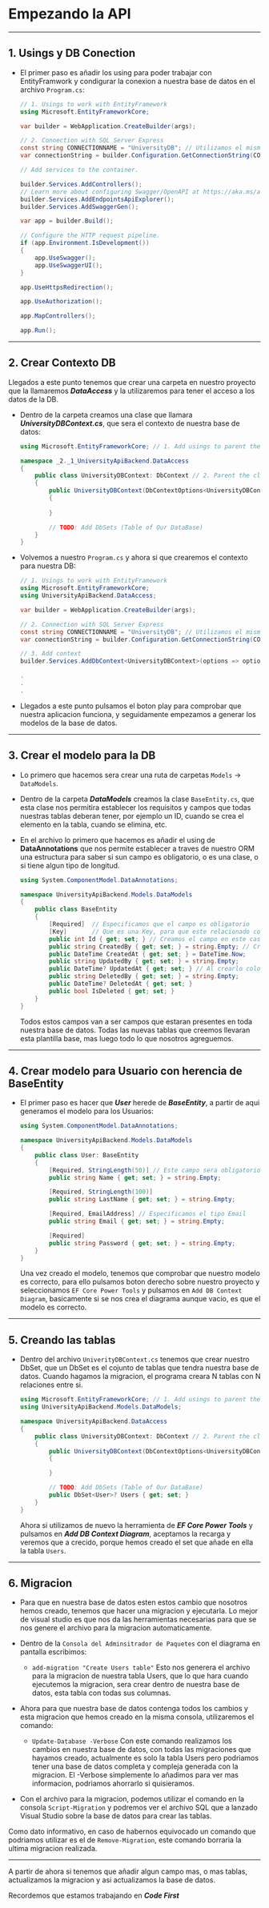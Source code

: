 # Empezando la API
---

## 1. Usings y DB Conection

- El primer paso es añadir los using para poder trabajar con EntityFramwork y condigurar la conexion a nuestra base de datos en el archivo ```Program.cs```:
    ```cs
    // 1. Usings to work with EntityFramework
    using Microsoft.EntityFrameworkCore;

    var builder = WebApplication.CreateBuilder(args);

    // 2. Connection with SQL Server Express
    const string CONNECTIONNAME = "UniversityDB"; // Utilizamos el mismo nombre que le hemos dado en el archivo appsettings.json
    var connectionString = builder.Configuration.GetConnectionString(CONNECTIONNAME);

    // Add services to the container.

    builder.Services.AddControllers();
    // Learn more about configuring Swagger/OpenAPI at https://aka.ms/aspnetcore/swashbuckle
    builder.Services.AddEndpointsApiExplorer();
    builder.Services.AddSwaggerGen();

    var app = builder.Build();

    // Configure the HTTP request pipeline.
    if (app.Environment.IsDevelopment())
    {
        app.UseSwagger();
        app.UseSwaggerUI();
    }

    app.UseHttpsRedirection();

    app.UseAuthorization();

    app.MapControllers();

    app.Run();
    ```
---

## 2. Crear Contexto DB

Llegados a este punto tenemos que crear una carpeta en nuestro proyecto que la llamaremos ***DataAccess*** y la utilizaremos para tener el acceso a los datos de la DB. 

- Dentro de la carpeta creamos una clase que llamara ***UniversityDBContext.cs***, que sera el contexto de nuestra base de datos:

    ```cs
    using Microsoft.EntityFrameworkCore; // 1. Add usings to parent the class 

    namespace _2._1_UniversityApiBackend.DataAccess
    {
        public class UniversityDBContext: DbContext // 2. Parent the class with the using
        {
            public UniversityDBContext(DbContextOptions<UniversityDBContext> options): base(options) // 3. Create constructor for our class with options sending
            {
            
            }

            // TODO: Add DbSets (Table of Our DataBase)
        }
    }
    ```

- Volvemos a nuestro ```Program.cs``` y ahora si que crearemos el contexto para nuestra DB:

    ```cs
    // 1. Usings to work with EntityFramework
    using Microsoft.EntityFrameworkCore;
    using UniversityApiBackend.DataAccess;

    var builder = WebApplication.CreateBuilder(args);

    // 2. Connection with SQL Server Express
    const string CONNECTIONNAME = "UniversityDB"; // Utilizamos el mismo nombre que le hemos dado en el archivo appsettings.json
    var connectionString = builder.Configuration.GetConnectionString(CONNECTIONNAME);

    // 3. Add context
    builder.Services.AddDbContext<UniversityDBContext>(options => options.UseSqlServer(connectionString));

    .
    .
    .
    ```

- Llegados a este punto pulsamos el boton play para comprobar que nuestra aplicacion funciona, y seguidamente empezamos a generar los modelos de la base de datos.

---

## 3. Crear el modelo para la DB

- Lo primero que hacemos sera crear una ruta de carpetas ```Models``` -> ```DataModels```.
- Dentro de la carpeta ***DataModels*** creamos la clase ```BaseEntity.cs```, que esta clase nos permitira establecer los requisitos y campos que todas nuestras tablas deberan tener, por ejemplo un ID, cuando se crea el elemento en la tabla, cuando se elimina, etc.

- En el archivo lo primero que hacemos es añadir el using de **DataAnnotations** que nos permite establecer a traves de nuestro ORM una estructura para saber si sun campo es obligatorio, o es una clase, o si tiene algun tipo de longitud.

    ```cs
    using System.ComponentModel.DataAnnotations;

    namespace UniversityApiBackend.Models.DataModels
    {
        public class BaseEntity
        {
            [Required]  // Especificamos que el campo es obligatorio
            [Key]       // Que es una Key, para que este relacionado con otras tablas
            public int Id { get; set; } // Creamos el campo en este caso de ID
            public string CreatedBy { get; set; } = string.Empty; // Creamos un segundo campo, en este caso no es required, ni tampoco una Key, porque no se lo hemos especificado.
            public DateTime CreatedAt { get; set; } = DateTime.Now;
            public string UpdatedBy { get; set; } = string.Empty;
            public DateTime? UpdatedAt { get; set; } // Al crearlo colocamos el ? para definir que si que podria ser NULL o estar vacio. Ya que por defecto campos string o de otros tipos pueden no aceptar null
            public string DeletedBy { get; set; } = string.Empty;
            public DateTime? DeletedAt { get; set; }
            public bool IsDeleted { get; set; }
        }
    }
    ```
    Todos estos campos van a ser campos que estaran presentes en toda nuestra base de datos. Todas las nuevas tablas que creemos llevaran esta plantilla base, mas luego todo lo que nosotros agreguemos. 

---

## 4. Crear modelo para Usuario con herencia de BaseEntity

- El primer paso es hacer que ***User*** herede de ***BaseEntity***, a partir de aqui generamos el modelo para los Usuarios:

    ```cs
    using System.ComponentModel.DataAnnotations;

    namespace UniversityApiBackend.Models.DataModels
    {
        public class User: BaseEntity
        {
            [Required, StringLength(50)] // Este campo sera obligatorio y ademas lo limitamos a 50 caracteres.
            public string Name { get; set; } = string.Empty;

            [Required, StringLength(100)]
            public string LastName { get; set; } = string.Empty;

            [Required, EmailAddress] // Especificamos el tipo Email
            public string Email { get; set; } = string.Empty;

            [Required]
            public string Password { get; set; } = string.Empty;
        }
    }
    ```

    Una vez creado el modelo, tenemos que comprobar que nuestro modelo es correcto, para ello pulsamos boton derecho sobre nuestro proyecto y seleccionamos ```EF Core Power Tools``` y pulsamos en ```Add DB Context Diagram```, basicamente si se nos crea el diagrama aunque vacio, es que el modelo es correcto. 

---

## 5. Creando las tablas

- Dentro del archivo ```UniverityDBContext.cs``` tenemos que crear nuestro DbSet, que un DbSet es el cojunto de tablas que tendra nuestra base de datos. Cuando hagamos la migracion, el programa creara N tablas con N relaciones entre si. 

    ```cs
    using Microsoft.EntityFrameworkCore; // 1. Add usings to parent the class 
    using UniversityApiBackend.Models.DataModels;

    namespace UniversityApiBackend.DataAccess
    {
        public class UniversityDBContext: DbContext // 2. Parent the class with the using
        {
            public UniversityDBContext(DbContextOptions<UniversityDBContext> options) : base(options) // 3. Create constructor for our class
            {

            }

            // TODO: Add DbSets (Table of Our DataBase)
            public DbSet<User>? Users { get; set; }
        }
    }
    ```

    Ahora si utilizamos de nuevo la herramienta de ***EF Core Power Tools*** y pulsamos en ***Add DB Context Diagram***, aceptamos la recarga y veremos que a crecido, porque hemos creado el set que añade en ella la tabla ```Users```.

---

## 6. Migracion

- Para que en nuestra base de datos esten estos cambio que nosotros hemos creado, tenemos que hacer una migracion y ejecutarla. Lo mejor de visual studio es que nos da las herramientas necesarias para que se nos genere el archivo para la migracion automaticamente. 

- Dentro de la ```Consola del Adminsitrador de Paquetes``` con el diagrama en pantalla escribimos:
  - ```add-migration "Create Users table"```
    Esto nos generera el archivo para la migracion de nuestra tabla Users, que lo que hara cuando ejecutemos la migracion, sera crear dentro de nuestra base de datos, esta tabla con todas sus columnas. 

- Ahora para que nuestra base de datos contenga todos los cambios y esta migracion que hemos creado en la misma consola, utilizaremos el comando:
  - ```Update-Database -Verbose``` Con este comando realizamos los cambios en nuestra base de datos, con todas las migraciones que hayamos creado, actualmente es solo la tabla Users pero podriamos tener una base de datos completa y compleja generada con la migracion. El -Verbose simplemente lo añadimos para ver mas informacion, podriamos ahorrarlo si quisieramos.

- Con el archivo para la migracion, podemos utilizar el comando en la consola ```Script-Migration``` y podremos ver el archivo SQL que a lanzado Visual Studio sobre la base de datos para crear las tablas. 

Como dato informativo, en caso de habernos equivocado un comando que podriamos utilizar es el de ```Remove-Migration```, este comando borraria la ultima migracion realizada. 

---

A partir de ahora si tenemos que añadir algun campo mas, o mas tablas, actualizamos la migracion y asi actualizamos la base de datos.

Recordemos que estamos trabajando en ***Code First***